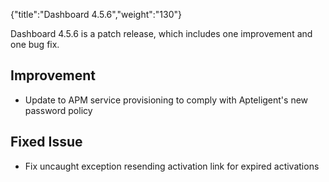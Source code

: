 {"title":"Dashboard 4.5.6","weight":"130"}

Dashboard 4.5.6 is a patch release, which includes one improvement and one bug fix.

## Improvement

* Update to APM service provisioning to comply with Apteligent's new password policy


## Fixed Issue

* Fix uncaught exception resending activation link for expired activations
